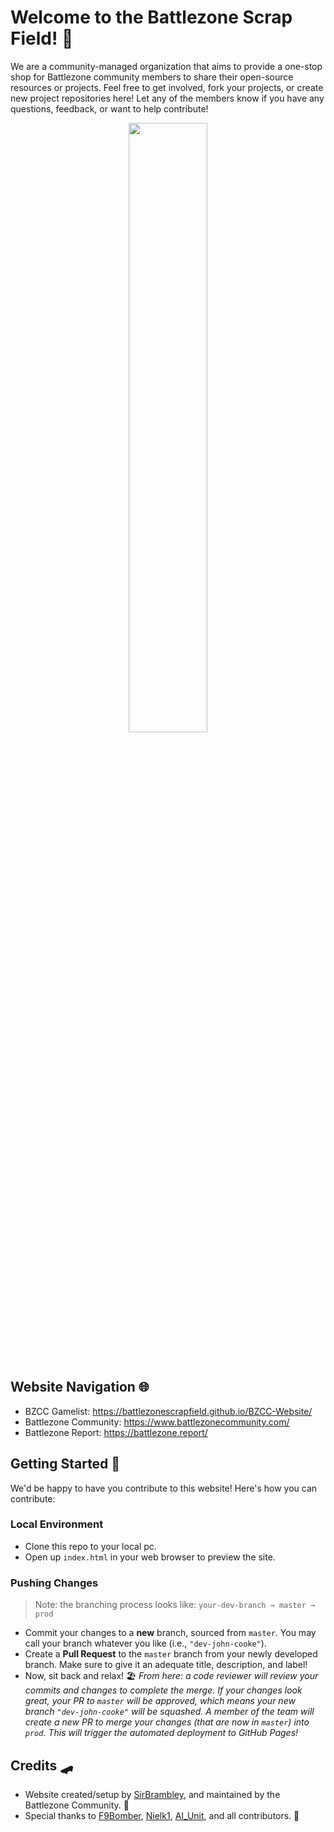 
# Welcome to the Battlezone Scrap Field! 👋

We are a community-managed organization that aims to provide a one-stop shop for Battlezone community members to share their open-source resources or projects.
Feel free to get involved, fork your projects, or create new project repositories here!
Let any of the members know if you have any questions, feedback, or want to help contribute!

<p align="center">
  <img width="50%" src="https://raw.githubusercontent.com/BattlezoneScrapField/.github/refs/heads/main/profile/gif/bz2_scav_deploy.gif">
</p>

<br>

## Website Navigation 🌐

- BZCC Gamelist: https://battlezonescrapfield.github.io/BZCC-Website/
- Battlezone Community: https://www.battlezonecommunity.com/
- Battlezone Report: https://battlezone.report/

## Getting Started 🚀
We'd be happy to have you contribute to this website! Here's how you can contribute:

### Local Environment
- Clone this repo to your local pc.
- Open up `index.html` in your web browser to preview the site.

### Pushing Changes
> Note: the branching process looks like: `your-dev-branch → master → prod`

- Commit your changes to a **new** branch, sourced from `master`. You may call your branch whatever you like (i.e., `"dev-john-cooke"`).
- Create a **Pull Request** to the `master` branch from your newly developed branch. Make sure to give it an adequate title, description, and label!
- Now, sit back and relax! 🏖️ _From here: a code reviewer will review your commits and changes to complete the merge. If your changes look great, your PR to `master` will be approved, which means your new branch `"dev-john-cooke"` will be squashed. A member of the team will create a new PR to merge your changes (that are now in `master`) into `prod`. This will trigger the automated deployment to GitHub Pages!_

## Credits 🛹
- Website created/setup by [SirBrambley](https://github.com/LordBramster), and maintained by the Battlezone Community. 💖
- Special thanks to [F9Bomber](https://github.com/HerndonE), [Nielk1](https://github.com/Nielk1), [AI_Unit](https://github.com/JJ173), and all contributors. 💫

